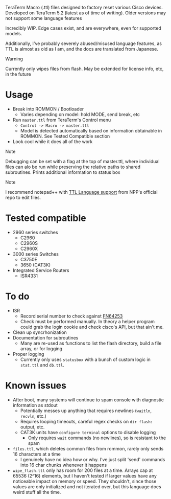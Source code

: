 TeraTerm Macro (.ttl) files designed to factory reset various Cisco devices.
Developed on TeraTerm 5.2 (latest as of time of writing). Older versions may not support some language features

Incredibly WIP. Edge cases exist, and are everywhere, even for supported models.

Additionally, I've probably severely abused/misused language features, as TTL is almost as old as I am, and the docs are translated from Japanese.

> [!WARNING]
> Currently only wipes files from flash. May be extended for license info, etc, in the future

# Usage
- Break into ROMMON / Bootloader
  - Varies depending on model: hold MODE, send break, etc
- Run `master.ttl` from TeraTerm's Control menu
  - `Control -> Macro -> master.ttl`
  - Model is detected automatically based on information obtainable in ROMMON. See Tested Compatible section
- Look cool while it does all of the work

> [!NOTE]
> Debugging can be set with a flag at the top of master.ttl, where individual files can alo be run while preserving the relative paths to shared subroutines.
> Prints additional information to status box

> [!NOTE]
> I recommend notepad++ with [TTL Language support](https://github.com/notepad-plus-plus/userDefinedLanguages/blob/master/UDLs/TeraTermLanguage_allCmdsV4.xml) from NPP's official repo to edit files.

# Tested compatible
- 2960 series switches
  - C2960
  - C2960S
  - C2960X
- 3000 series Switches
  - C3750E
  - 3650 (CAT3K)
- Integrated Service Routers
  - ISR4331

# To do
- ISR
  - Record serial number to check against [FN64253](https://www.cisco.com/c/en/us/support/docs/field-notices/642/fn64253.html)
  - Check must be performed manually. In theory a helper program could grab the login cookie and check cisco's API, but that ain't me.
- Clean up syncrhonization
- Documentation for subroutines
  - Many are re-used as functions to list the flash directory, build a file array, or for logging
- Proper logging
  - Currently only uses `statusbox` with a bunch of custom logic in `stat.ttl` and `db.ttl`.

# Known issues
- After boot, many systems will continue to spam console with diagnostic information as stdout
  - Potentially messes up anything that requires newlines (`waitln`, `recvln`, etc.)
  - Requires looping timeouts, careful regex checks on `dir flash:` output, etc.
  - CAT3K units have `configure terminal` options to disable logging
    - Only requires `wait` commands (no newlines), so is resistant to the spam   
- `files.ttl`, which deletes common files from rommon, rarely only sends 16 characters at a time
  - I genuinely have no idea how or why. I've just split 'send' commands into 16 char chunks whenever it happens
- `wipe_flash.ttl` only has room for 200 files at a time. Arrays cap at 65536 (2^16) elements, but I haven't tested if larger values have any noticeable impact on memory or speed. They shouldn't, since those values are only initialized and not iterated over, but this language does weird stuff all the time.
